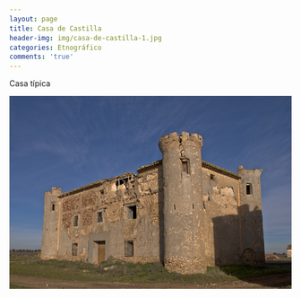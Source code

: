 ```yaml
---
layout: page
title: Casa de Castilla
header-img: img/casa-de-castilla-1.jpg
categories: Etnográfico
comments: 'true'
---
```



Casa típica

<div class="photos">
<img src="/img/casa-de-castilla-1.jpg" alt="Casa de Castilla">
</div>
